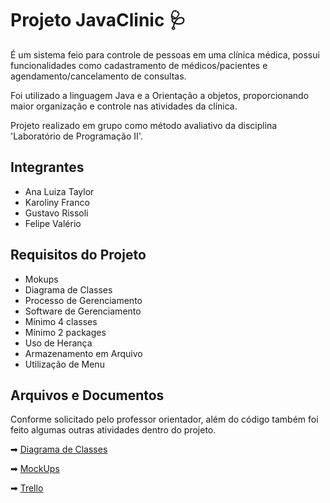 
# Projeto JavaClinic 🩺

É um sistema feio para controle de pessoas em uma clínica médica, possui funcionalidades como cadastramento de médicos/pacientes e agendamento/cancelamento de consultas.

Foi utilizado a linguagem Java e a Orientação a objetos, proporcionando maior organização e controle nas atividades da clínica.

Projeto realizado em grupo como método avaliativo da disciplina 'Laboratório de Programação II'.

## Integrantes
- Ana Luiza Taylor
- Karoliny Franco
- Gustavo Rissoli
- Felipe Valério

## Requisitos do Projeto
- Mokups
- Diagrama de Classes
- Processo de Gerenciamento
- Software de Gerenciamento
- Mínimo 4 classes
- Mínimo 2 packages
- Uso de Herança
- Armazenamento em Arquivo
- Utilização de Menu

## Arquivos e Documentos

Conforme solicitado pelo professor orientador, além do código também foi feito algumas outras atividades dentro do projeto.

➡ [Diagrama de Classes](https://drive.google.com/file/d/14SFnPXfrhT9_Q1Tgdlr8VD_xYK4zIXqd/view?usp=drive_link)

➡ [MockUps](https://drive.google.com/file/d/1e7KhQ2dReNy2kcazqlMac_-1OFqWR1Xi/view?usp=drive_link)

➡ [Trello](https://drive.google.com/file/d/1ghCFPfyf_UdzLvqeuMZy8VIZn9JXEmj7/view?usp=drive_link)


